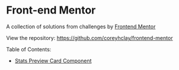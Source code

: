 # Front-end Mentor

A collection of solutions from challenges by [Frontend Mentor](https://www.frontendmentor.io)

View the repository: https://github.com/coreyhclay/frontend-mentor

Table of Contents:

- [Stats Preview Card Component](https://coreyhclay.github.io/frontend-mentor/stats-preview-card-component)
